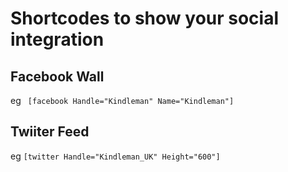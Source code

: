 # Shortcodes to show your social integration

## Facebook Wall
eg
```` [facebook Handle="Kindleman" Name="Kindleman"]````

## Twiiter Feed
eg
```` [twitter Handle="Kindleman_UK" Height="600"] ````
